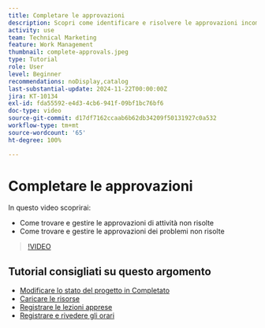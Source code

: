 ```yaml
---
title: Completare le approvazioni
description: Scopri come identificare e risolvere le approvazioni incomplete per chiudere il progetto.
activity: use
team: Technical Marketing
feature: Work Management
thumbnail: complete-approvals.jpeg
type: Tutorial
role: User
level: Beginner
recommendations: noDisplay,catalog
last-substantial-update: 2024-11-22T00:00:00Z
jira: KT-10134
exl-id: fda55592-e4d3-4cb6-941f-09bf1bc76bf6
doc-type: video
source-git-commit: d17df7162ccaab6b62db34209f50131927c0a532
workflow-type: tm+mt
source-wordcount: '65'
ht-degree: 100%

---
```


# Completare le approvazioni

In questo video scoprirai:

* Come trovare e gestire le approvazioni di attività non risolte
* Come trovare e gestire le approvazioni dei problemi non risolte

>[!VIDEO](https://video.tv.adobe.com/v/3439432/?quality=12&learn=on&enablevpops&captions=ita)

## Tutorial consigliati su questo argomento

* [Modificare lo stato del progetto in Completato](/help/manage-work/projects/change-the-project-status.md)
* [Caricare le risorse](/help/manage-work/close-a-project/upload-assets.md)
* [Registrare le lezioni apprese](/help/manage-work/close-a-project/lessons-learned-from-closing-a-project.md)
* [Registrare e rivedere gli orari](/help/manage-work/close-a-project/log-and-review-hours.md)

